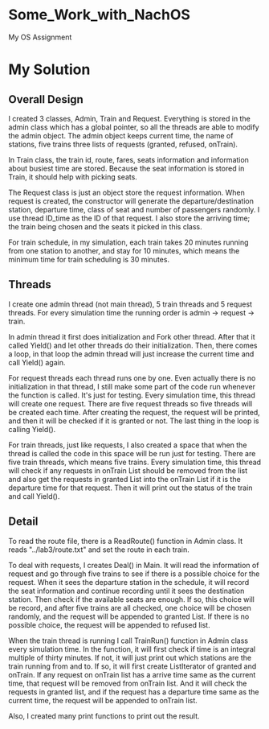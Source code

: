 # Some_Work_with_NachOS
My OS Assignment

# My Solution 
## Overall Design  

I created 3 classes, Admin, Train and Request. Everything is stored in the admin class which has a global pointer, so all the threads are able to modify the admin object. The admin object keeps current time, the name of stations, five trains three lists of requests (granted, refused, onTrain).  
    
In Train class, the train id, route, fares, seats information and information about busiest time are stored. Because the seat information is stored in Train, it should help with picking seats.  
    
The Request class is just an object store the request information. When request is created, the constructor will generate the departure/destination station, departure time, class of seat and number of passengers randomly. I use thread ID_time as the ID of that request. I also store the arriving time; the train being chosen and the seats it picked in this class.  
  
For train schedule, in my simulation, each train takes 20 minutes running from one station to another, and stay for 10 minutes, which means the minimum time for train scheduling is 30 minutes.  
     
## Threads  
I create one admin thread (not main thread), 5 train threads and 5 request threads. For every simulation time the running order is admin -> request -> train.  

In admin thread it first does initialization and Fork other thread. After that it called Yield() and let other threads do their initialization. Then, there comes a loop, in that loop the admin thread will just increase the current time and call Yield() again.  

For request threads each thread runs one by one. Even actually there is no initialization in that thread, I still make some part of the code run whenever the function is called. It's just for testing. Every simulation time, this thread will create one request. There are five request threads so five threads will be created each time. After creating the request, the request will be printed, and then it will be checked if it is granted or not. The last thing in the loop is calling Yield().  

For train threads, just like requests, I also created a space that when the thread is called the code in this space will be run just for testing. There are five train threads, which means five trains. Every simulation time, this thread will check if any requests in onTrain List should be removed from the list and also get the requests in granted List into the onTrain List if it is the departure time for that request. Then it will print out the status of the train and call Yield().  

## Detail
To read the route file, there is a ReadRoute() function in Admin class. It reads "../lab3/route.txt" and set the route in each train.  

To deal with requests, I creates Deal() in Main. It will read the information of request and go through five trains to see if there is a possible choice for the request. When it sees the departure station in the schedule, it will record the seat information and continue recording until it sees the destination station. Then check if the available seats are enough. If so, this choice will be record, and after five trains are all checked, one choice will be chosen randomly, and the request will be appended to granted List. If there is no possible choice, the request will be appended to refused list.  

When the train thread is running I call TrainRun() function in Admin class every simulation time. In the function, it will first check if time is an integral multiple of thirty minutes. If not, it will just print out which stations are the train running from and to. If so, it will first create ListIterator of granted and onTrain. If any request on onTrain list has a arrive time same as the current time, that request will be removed from onTrain list. And it will check the requests in granted list, and if the request has a departure time same as the current time, the request will be appended to onTrain list.  

Also, I created many print functions to print out the result.
